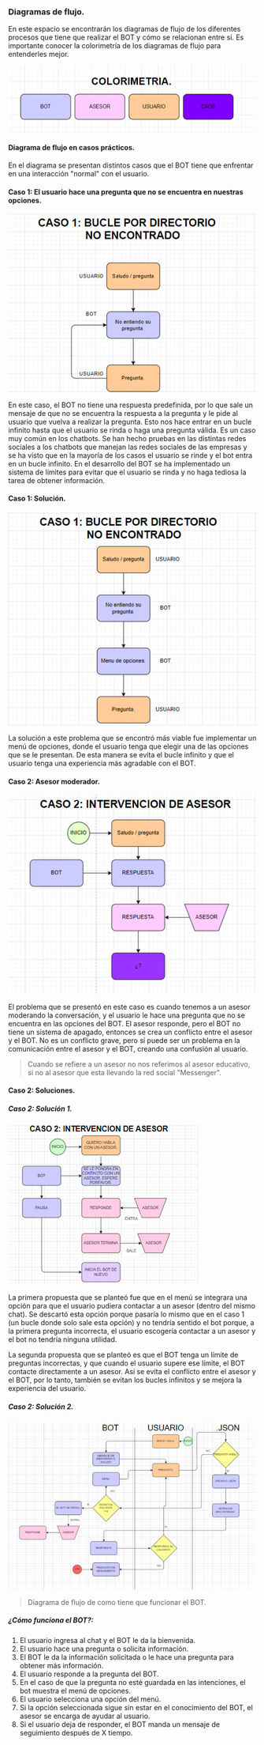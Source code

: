### Diagramas de flujo.
En este espacio se encontrarán los diagramas de flujo de los diferentes procesos que tiene que realizar el BOT y cómo se relacionan entre sí.
Es importante conocer la colorimetría de los diagramas de flujo para entenderles mejor.

![Casos](../img/colorimetria.png)

#### Diagrama de flujo en casos prácticos. 
En el diagrama se presentan distintos casos que el BOT tiene que enfrentar en una interacción "normal" con el usuario.

#### Caso 1: El usuario hace una pregunta que no se encuentra en nuestras opciones.

![Casos](../img/Caso%201%20.png)

En este caso, el BOT no tiene una respuesta predefinida, por lo que sale un mensaje de que no se encuentra la respuesta a la pregunta y le pide al usuario que vuelva a realizar la pregunta.
Esto nos hace entrar en un bucle infinito hasta que el usuario se rinda o haga una pregunta válida. Es un caso muy común en los chatbots. Se han hecho pruebas en las distintas redes sociales a los chatbots que manejan las redes sociales de las empresas y se ha visto que en la mayoría de los casos el usuario se rinde y el bot entra en un bucle infinito.
En el desarrollo del BOT se ha implementado un sistema de límites para evitar que el usuario se rinda y no haga tediosa la tarea de obtener información.

#### Caso 1: Solución.

![Casos](../img/Solucion%20Caso%201.png)

La solución a este problema que se encontró más viable fue implementar un menú de opciones, donde el usuario tenga que elegir una de las opciones que se le presentan. De esta manera se evita el bucle infinito y que el usuario tenga una experiencia más agradable con el BOT.


#### Caso 2: Asesor moderador.

![Casos](../img/Caso%202.png)

El problema que se presentó en este caso es cuando tenemos a un asesor moderando la conversación, y el usuario le hace una pregunta que no se encuentra en las opciones del BOT. El asesor responde, pero el BOT no tiene un sistema de apagado, entonces se crea un conflicto entre el asesor y el BOT. No es un conflicto grave, pero sí puede ser un problema en la comunicación entre el asesor y el BOT, creando una confusión al usuario.
>Cuando se refiere a un asesor no nos referimos al asesor educativo, si no al asesor que esta llevando la red social "Messenger".

#### Caso 2: Soluciones.

##### Caso 2: Solución 1.
![Casos](../img/Propuesta%201.png)

La primera propuesta que se planteó fue que en el menú se integrara una opción para que el usuario pudiera contactar a un asesor (dentro del mismo chat). Se descartó esta opción porque pasaría lo mismo que en el caso 1 (un bucle donde solo sale esta opción) y no tendría sentido el bot porque, a la primera pregunta incorrecta, el usuario escogería contactar a un asesor y el bot no tendría ninguna utilidad.

La segunda propuesta que se planteó es que el BOT tenga un límite de preguntas incorrectas, y que cuando el usuario supere ese límite, el BOT contacte directamente a un asesor. Así se evita el conflicto entre el asesor y el BOT, por lo tanto, también se evitan los bucles infinitos y se mejora la experiencia del usuario.
##### Caso 2: Solución 2.
![Estructura](../img/Estructura.png)
>Diagrama de flujo de como tiene que funcionar el BOT.
##### ¿Cómo funciona el BOT?:
1. El usuario ingresa al chat y el BOT le da la bienvenida.
2. El usuario hace una pregunta o solicita información.
3. El BOT le da la información solicitada o le hace una pregunta para obtener más información.
4. El usuario responde a la pregunta del BOT.
5. En el caso de que la pregunta no esté guardada en las intenciones, el bot muestra el menú de opciones.
6. El usuario selecciona una opción del menú.
7. Si la opción seleccionada sigue sin estar en el conocimiento del BOT, el asesor se encarga de ayudar al usuario.
8. Si el usuario deja de responder, el BOT manda un mensaje de seguimiento después de X tiempo.
[^1]: El tiempo X puede ser configurado por el administrador del BOT. 
[^2]: Ya se encuentran implementadas las soluciones de los casos de uso.